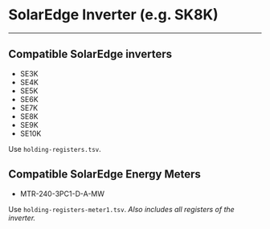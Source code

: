 # SolarEdge Inverter (e.g. SK8K)

---------------------------------------------------------

## Compatible SolarEdge inverters

- SE3K
- SE4K
- SE5K
- SE6K
- SE7K
- SE8K
- SE9K
- SE10K

Use `holding-registers.tsv`.

## Compatible SolarEdge Energy Meters

- MTR-240-3PC1-D-A-MW

Use `holding-registers-meter1.tsv`. *Also includes all registers of the inverter.*
